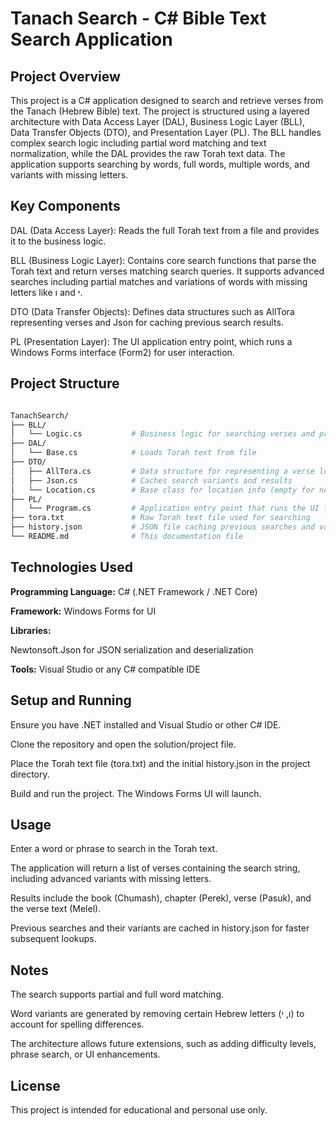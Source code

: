 # Tanach Search - C# Bible Text Search Application

## Project Overview
This project is a C# application designed to search and retrieve verses from the Tanach (Hebrew Bible) text. The project is structured using a layered architecture with Data Access Layer (DAL), Business Logic Layer (BLL), Data Transfer Objects (DTO), and Presentation Layer (PL). The BLL handles complex search logic including partial word matching and text normalization, while the DAL provides the raw Torah text data. The application supports searching by words, full words, multiple words, and variants with missing letters.

## Key Components
DAL (Data Access Layer): Reads the full Torah text from a file and provides it to the business logic.

BLL (Business Logic Layer): Contains core search functions that parse the Torah text and return verses matching search queries. It supports advanced searches including partial matches and variations of words with missing letters like ו and י.

DTO (Data Transfer Objects): Defines data structures such as AllTora representing verses and Json for caching previous search results.

PL (Presentation Layer): The UI application entry point, which runs a Windows Forms interface (Form2) for user interaction.

## Project Structure
``` bash 

TanachSearch/
├── BLL/
│   └── Logic.cs           # Business logic for searching verses and processing queries
├── DAL/
│   └── Base.cs            # Loads Torah text from file
├── DTO/
│   ├── AllTora.cs         # Data structure for representing a verse location and text
│   ├── Json.cs            # Caches search variants and results
│   └── Location.cs        # Base class for location info (empty for now)
├── PL/
│   └── Program.cs         # Application entry point that runs the UI form
├── tora.txt               # Raw Torah text file used for searching
├── history.json           # JSON file caching previous searches and variants
└── README.md              # This documentation file
```
## Technologies Used
**Programming Language:** C# (.NET Framework / .NET Core)

**Framework:** Windows Forms for UI

**Libraries:**

Newtonsoft.Json for JSON serialization and deserialization

**Tools:** Visual Studio or any C# compatible IDE

## Setup and Running
Ensure you have .NET installed and Visual Studio or other C# IDE.

Clone the repository and open the solution/project file.

Place the Torah text file (tora.txt) and the initial history.json in the project directory.

Build and run the project. The Windows Forms UI will launch.

## Usage
Enter a word or phrase to search in the Torah text.

The application will return a list of verses containing the search string, including advanced variants with missing letters.

Results include the book (Chumash), chapter (Perek), verse (Pasuk), and the verse text (Melel).

Previous searches and their variants are cached in history.json for faster subsequent lookups.

## Notes
The search supports partial and full word matching.

Word variants are generated by removing certain Hebrew letters (ו, י) to account for spelling differences.

The architecture allows future extensions, such as adding difficulty levels, phrase search, or UI enhancements.

## License
This project is intended for educational and personal use only.

